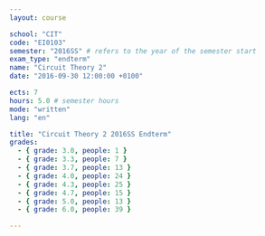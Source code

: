 ```yaml
---
layout: course

school: "CIT"
code: "EI0103"
semester: "2016SS" # refers to the year of the semester start
exam_type: "endterm"
name: "Circuit Theory 2"
date: "2016-09-30 12:00:00 +0100"

ects: 7
hours: 5.0 # semester hours
mode: "written"
lang: "en"

title: "Circuit Theory 2 2016SS Endterm"
grades:
  - { grade: 3.0, people: 1 }
  - { grade: 3.3, people: 7 }
  - { grade: 3.7, people: 13 }
  - { grade: 4.0, people: 24 }
  - { grade: 4.3, people: 25 }
  - { grade: 4.7, people: 15 }
  - { grade: 5.0, people: 13 }
  - { grade: 6.0, people: 39 }

---
```



